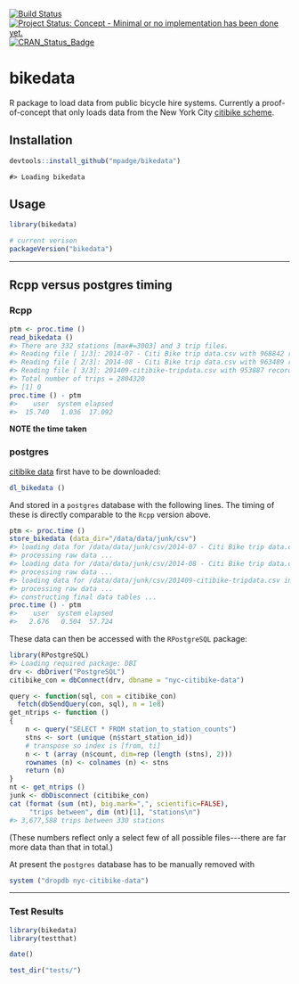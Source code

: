 <!-- README.md is generated from README.Rmd. Please edit that file -->
[![Build Status](https://travis-ci.org/mpadge/bikedata.svg)](https://travis-ci.org/mpadge/bikedata) [![Project Status: Concept - Minimal or no implementation has been done yet.](http://www.repostatus.org/badges/0.1.0/concept.svg)](http://www.repostatus.org/#concept) [![CRAN\_Status\_Badge](http://www.r-pkg.org/badges/version/bikedata)](http://cran.r-project.org/web/packages/bikedata)

bikedata
========

R package to load data from public bicycle hire systems. Currently a proof-of-concept that only loads data from the New York City [citibike scheme](https://www.citibikenyc.com/).

Installation
------------

``` r
devtools::install_github("mpadge/bikedata")
```

    #> Loading bikedata

Usage
-----

``` r
library(bikedata)

# current verison
packageVersion("bikedata")
```

------------------------------------------------------------------------

Rcpp versus postgres timing
---------------------------

### Rcpp

``` r
ptm <- proc.time ()
read_bikedata ()
#> There are 332 stations [max#=3003] and 3 trip files.
#> Reading file [ 1/3]: 2014-07 - Citi Bike trip data.csv with 968842 records and 940592 valid trips.
#> Reading file [ 2/3]: 2014-08 - Citi Bike trip data.csv with 963489 records and 933414 valid trips.
#> Reading file [ 3/3]: 201409-citibike-tripdata.csv with 953887 records and 930314 valid trips.
#> Total number of trips = 2804320
#> [1] 0
proc.time () - ptm
#>    user  system elapsed 
#>  15.740   1.036  17.092
```

**NOTE the time taken**

### postgres

[citibike data](https://www.citibikenyc.com/system-data) first have to be downloaded:

``` r
dl_bikedata ()
```

And stored in a `postgres` database with the following lines. The timing of these is directly comparable to the `Rcpp` version above.

``` r
ptm <- proc.time ()
store_bikedata (data_dir="/data/data/junk/csv")
#> loading data for /data/data/junk/csv/2014-07 - Citi Bike trip data.csv into postgres database ...
#> processing raw data ...
#> loading data for /data/data/junk/csv/2014-08 - Citi Bike trip data.csv into postgres database ...
#> processing raw data ...
#> loading data for /data/data/junk/csv/201409-citibike-tripdata.csv into postgres database ...
#> processing raw data ...
#> constructing final data tables ...
proc.time () - ptm
#>    user  system elapsed 
#>   2.676   0.504  57.724
```

These data can then be accessed with the `RPostgreSQL` package:

``` r
library(RPostgreSQL)
#> Loading required package: DBI
drv <- dbDriver("PostgreSQL")
citibike_con = dbConnect(drv, dbname = "nyc-citibike-data")

query <- function(sql, con = citibike_con) 
  fetch(dbSendQuery(con, sql), n = 1e8)
get_ntrips <- function ()
{
    n <- query("SELECT * FROM station_to_station_counts")
    stns <- sort (unique (n$start_station_id))
    # transpose so index is [from, ti]
    n <- t (array (n$count, dim=rep (length (stns), 2)))
    rownames (n) <- colnames (n) <- stns
    return (n)
}
nt <- get_ntrips ()
junk <- dbDisconnect (citibike_con)
cat (format (sum (nt), big.mark=",", scientific=FALSE), 
     "trips between", dim (nt)[1], "stations\n")
#> 3,677,588 trips between 330 stations
```

(These numbers reflect only a select few of all possible files---there are far more data than that in total.)

At present the `postgres` database has to be manually removed with

``` r
system ("dropdb nyc-citibike-data")
```

------------------------------------------------------------------------

### Test Results

``` r
library(bikedata)
library(testthat)

date()

test_dir("tests/")
```
